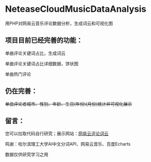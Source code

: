 # NeteaseCloudMusicDataAnalysis
用PHP对网易云音乐评论数据分析，生成词云和可视化图

## 项目目前已经完善的功能：
单曲评论关键词占比，生成词云

单曲评论关键词占比详细数据，饼状图

单曲热门评论

## 仍在完善：
~~单曲评论者城市、性别、年龄、生日(年份)(月份)统计并可视化展示~~

## 留言：
您可以拉取代码自行研究；展示网站：[网易云评论词云](//music.geekzwzs.cm)

鸣谢：哈尔滨理工大学AI中文分词API、网易云音乐、百度Echarts

数据仅供研究学习之用